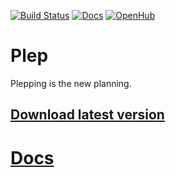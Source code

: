 [![Build Status](https://travis-ci.org/deltadak/plep.svg?branch=master)](https://travis-ci.org/deltadak/plep)
[![Docs](http://plep.readthedocs.io/en/latest/?badge=latest)](http://plep.readthedocs.io/)
[![OpenHub](https://www.openhub.net/p/plep/widgets/project_thin_badge.gif)](https://www.openhub.net/p/plep)


# Plep
Plepping is the new planning.
## [Download latest version](https://github.com/deltadak/plep/releases)

# [Docs](http://plep.readthedocs.io/en/latest/?badge=latest)